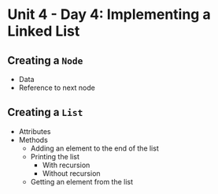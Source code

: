 # Unit 4 - Day 4: Implementing a Linked List

## Creating a `Node`
  * Data
  * Reference to next node

## Creating a `List`
  * Attributes
  * Methods
    * Adding an element to the end of the list
    * Printing the list
      * With recursion
      * Without recursion
    * Getting an element from the list
